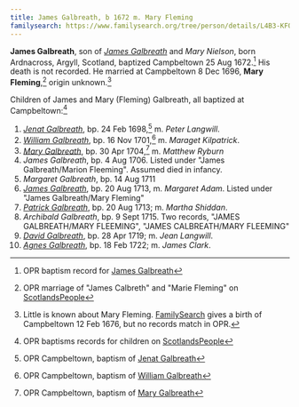 ```yaml
---
title: James Galbreath, b 1672 m. Mary Fleming
familysearch: https://www.familysearch.org/tree/person/details/L4B3-KFQ
---
```

**James Galbreath**, son of [*James Galbreath*](galbreath-james-1659.md) and *Mary Nielson*,
born Ardnacross, Argyll, Scotland, baptized Campbeltown 25 Aug 1672.[^birth]
His death is not recorded. He married at Campbeltown 8 Dec 1696, **Mary Fleming**,[^marriage] origin unknown.[^mary]

Children of James and Mary (Fleming) Galbreath, all baptized at Campbeltown:[^children]

1. [*Jenat Galbreath*](galbreath-janet-1698.md), bp. 24 Feb 1698,[^birth-jenat] m. *Peter Langwill*.
2. [*William Galbreath*](galbreath-william-1701.md), bp. 16 Nov 1701,[^birth-william] m. *Maraget Kilpatrick*.
3. [*Mary Galbreath*](galbreath-mary-1704.md), bp. 30 Apr 1704,[^birth-mary] m. *Matthew Ryburn*
4. *James Galbreath*, bp. 4 Aug 1706. Listed under "James Galbreath/Marion Fleeming". Assumed died in infancy.
5. *Margaret Galbreath*, bp. 14 Aug 1711
6. [*James Galbreath*](galbreath-james-1713.md), bp. 20 Aug 1713, m. *Margaret Adam*. Listed under "James Galbreath/Mary Fleming"
7. [*Patrick Galbreath*](galbreath-patrick-1713.md), bp. 20 Aug 1713; m. *Martha Shiddan*.
8. *Archibald Galbreath*, bp. 9 Sept 1715. Two records, "JAMES GALBREATH/MARY FLEEMING", "JAMES CALBREATH/MARY FLEEMING"
9. [*David Galbreath*](galbreath-david-1719.md), bp. 28 Apr 1719; m. *Jean Langwill*.
10. [*Agnes Galbreath*](galbreath-agnes-1722.md), bp. 18 Feb 1722; m. *James Clark*.

[^birth]: OPR baptism record for [James Galbreath](/sources/opr-campbeltown-births.md#1672-08-25-james-galbreath)

[^marriage]: OPR marriage of "James Calbreth" and "Marie Fleming" on [ScotlandsPeople](https://www.scotlandspeople.gov.uk/record-results?search_type=people&event=M&record_type%5B0%5D=opr_marriages&church_type=Old%20Parish%20Registers&dl_cat=church&dl_rec=church-banns-marriages&surname=calbreth&surname_so=syn&forename=james&forename_so=exact&sex=M&spouse_name=fleming&spouse_name_so=exact&from_year=1696&to_year=1696&county=ARGYLL&record=Church%20of%20Scotland%20%28old%20parish%20registers%29%20Roman%20Catholic%20Church%20Other%20churches&rd_real_name%5B0%5D=CAMPBELTOWN%20%28LANDWARD%29%20OR%20CAMPBELTOWN%20%28BURGH%29%20OR%20CAMPBELTOWN&rd_display_name%5B0%5D=CAMPBELTOWN%20%28LANDWARD%29%7CCAMPBELTOWN%20%28BURGH%29%7CCAMPBELTOWN_CAMPBELTOWN&rd_label%5B0%5D=CAMPBELTOWN&rd_name%5B0%5D=CAMPBELTOWN%20%2ALANDWARD%2A%20OR%20CAMPBELTOWN%20%2ABURGH%2A%20OR%20CAMPBELTOWN)

[^children]: OPR baptisms records for children on [ScotlandsPeople](https://www.scotlandspeople.gov.uk/record-results?search_type=people&event=%28B%20OR%20C%20OR%20S%29&record_type%5B0%5D=opr_births&church_type=Old%20Parish%20Registers&dl_cat=church&dl_rec=church-births-baptisms&surname=galbreath&surname_so=fuzzy&forename_so=starts&from_year=1698&to_year=1750&parent_names=galbreath&parent_names_so=fuzzy&parent_name_two=fle&parent_name_two_so=starts&county=ARGYLL&record=Church%20of%20Scotland%20%28old%20parish%20registers%29%20Roman%20Catholic%20Church%20Other%20churches&sort=asc&order=Date&field=year)

[^mary]: Little is known about Mary Fleming. [FamilySearch](https://www.familysearch.org/tree/person/details/K2VD-B41) gives a birth of Campbeltown 12 Feb 1676, but no records match in OPR.

[^birth-jenat]: OPR Campbeltown, baptism of [Jenat Galbreath](/sources/opr-campbeltown-births.md#1698-02-24-jenat-galbreath)

[^birth-william]: OPR Campbeltown, baptism of [William Galbreath](/sources/opr-campbeltown-births.md#1701-11-16-william-galbreath)

[^birth-mary]: OPR Campbeltown, baptism of [Mary Galbreath](/sources/opr-campbeltown-births.md#1704-04-30-mary-galbreath)


